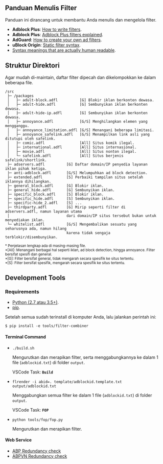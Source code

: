 ## Panduan Menulis Filter

Panduan ini dirancang untuk membantu Anda menulis dan mengelola filter.

- **Adblock Plus**: [How to write filters](https://help.eyeo.com/en/adblockplus/how-to-write-filters).
- **Adblock Plus**: [Adblock Plus filters explained](https://adblockplus.org/filter-cheatsheet).
- **AdGuard**: [How to create your own ad filters](https://kb.adguard.com/en/general/how-to-create-your-own-ad-filters).
- **uBlock Origin**: [Static filter syntax](https://github.com/gorhill/uBlock/wiki/Static-filter-syntax).
- [Syntax meanings that are actually human readable](https://github.com/DandelionSprout/adfilt/blob/master/Wiki/SyntaxMeaningsThatAreActuallyHumanReadable.md).



## Struktur Direktori

Agar mudah di-maintain, daftar filter dipecah dan dikelompokkan ke dalam beberapa file.

```
/src
 ├─ /packages
 │   ├─ adult-block.adfl          [G] Blokir iklan berkonten dewasa.
 │   ├─ adult-hide.adfl           [G] Sembunyikan iklan berkonten dewasa.
 │   ├─ adult-hide-ip.adfl        [G] Sembunyikan iklan berkonten dewasa.
 │   ├─ annoyance.adfl            [G/S] Menghilangkan elemen yang mengganggu.
 │   ├─ annoyance_limitation.adfl [G/S] Menangani beberapa limitasi.
 │   ├─ annoyance_safelink.adfl   [G/S] Menampilkan link asli yang ditutupi oleh safelink.
 │   ├─ comic.adfl                [All] Situs komik ilegal.
 │   ├─ international.adfl        [All] Situs internasional.
 │   ├─ movie.adfl                [All] Situs nonton ilegal.
 │   └─ safelink.adfl             [All] Situs berjenis safelink/shortlink.
 ├─ adservers.adfl          [G] Daftar domain/IP penyedia layanan iklan pihak ketiga.
 ├─ anti-adblock.adfl       [G/S] Melumpuhkan ad block detection.
 ├─ extended.adfl           [S] Perbaiki tampilan situs setelah iklannya dihilangkan.
 ├─ general_block.adfl      [G] Blokir iklan.
 ├─ general_hide.adfl       [G] Sembunyikan iklan.
 ├─ specific_block.adfl     [S] Blokir iklan.
 ├─ specific_hide.adfl      [S] Sembunyikan iklan.
 ├─ specific-hide_2.adfl    [S] ...
 ├─ thirdparty.adfl         [G] Mirip seperti filter di adservers.adfl, namun layanan utama
 │                          dari domain/IP situs tersebut bukan untuk menyediakan iklan.
 └─ whitelist.adfl          [G/S] Mengembalikan sesuatu yang seharusnya ada, namun hilang
                            karena tidak sengaja terblokir/disembunyikan.
```

<sup>
* Penjelasan lengkap ada di masing-masing file. <br>
*[All]: Menangani berbagai hal seperti iklan, ad block detection, hingga annoyance. Filter bersifat spesifi dan general. <br>
*[G]: Filter bersifat general, tidak mengarah secara spesifik ke situs tertentu. <br>
*[S]: Filter bersifat spesifik, mengarah secara spesifik ke situs tertentu.
</sup>


## Development Tools
### Requirements

- [Python (2.7 atau 3.5+)](https://www.python.org/downloads/).
- [pip](https://pypi.org/project/pip/).

Setelah semua sudah terinstall di komputer Anda, lalu jalankan perintah ini:

`$ pip install -e tools/filter-combiner`

#### Terminal Command

- `./build.sh`

  Mengurutkan dan merapikan filter, serta menggabungkannya ke dalam 1 file (`adblockid.txt`) di folder `output`.

  VSCode Task: **`Build`**

- `flrender -i abid=. template/adblockid.template.txt output/adblockid.txt`

  Menggabungkan semua filter ke dalam 1 file (`adblockid.txt`) di folder `output`.

  VSCode Task: **`FOP`**

- `python tools/fop/fop.py`

  Mengurutkan dan merapikan filter.

#### Web Service
- [ABP Redundancy check](https://adblockplus.org/redundancy_check)
- [ABPVN Redundancy check](https://abpvn.com/ruleChecker/redundantRuleChecker.html)
